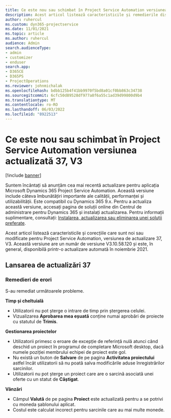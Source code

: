 ```yaml
---
title: Ce este nou sau schimbat în Project Service Automation versiunea actualizată 37, V3
description: Acest articol listează caracteristicile și remedierile disponibile în Microsoft Dynamics 365 Project Service Automation, versiunea de actualizare 37, V3.
author: ruhercul
ms.custom: dyn365-projectservice
ms.date: 11/01/2021
ms.topic: article
ms.author: ruhercul
audience: Admin
search.audienceType:
- admin
- customizer
- enduser
search.app:
- D365CE
- D365PS
- ProjectOperations
ms.reviewer: johnmichalak
ms.openlocfilehash: bdbb125b4f41bb9970f5bd8a01cf0bb863c34738
ms.sourcegitcommit: 6cfc50d89528df977a8f6a55c1ad39d99800d9b4
ms.translationtype: MT
ms.contentlocale: ro-RO
ms.lasthandoff: 06/03/2022
ms.locfileid: "8922513"
---
```

# <a name="whats-new-or-changed-in-project-service-automation-update-release-37-v3"></a>Ce este nou sau schimbat în Project Service Automation versiunea actualizată 37, V3

[!include [banner](../includes/psa-now-project-operations.md)]

Suntem încântați să anunțăm cea mai recentă actualizare pentru aplicația Microsoft Dynamics 365 Project Service Automation. Această versiune include câteva îmbunătățiri importante ale calității, performanței și utilizabilității. Este compatibil cu Dynamics 365 9.x. Pentru a actualiza această versiune, accesați pagina de soluții online din Centrul de administrare pentru Dynamics 365 și instalați actualizarea. Pentru informații suplimentare, consultați: [Instalarea, actualizarea sau eliminarea unei soluții preferate](/power-platform/admin/install-remove-preferred-solution).

Acest articol listează caracteristicile și corecțiile care sunt noi sau modificate pentru Project Service Automation, versiunea de actualizare 37, V3. Această versiune are un număr de versiune V3.10.58.120 și este, în general, disponibilă printr-o actualizare automată în noiembrie 2021.

## <a name="update-release-37"></a>Lansarea de actualizări 37

### <a name="bug-fixes"></a>Remedieri de erori

S-au remediat următoarele probleme.

**Timp și cheltuială**
- Utilizatorii nu pot șterge o intrare de timp prin ștergerea celulei.
- Vizualizarea **Aprobarea mea eșuată** conține numai aprobări de proiecte cu statutul de **Trimis**.

**Gestionarea proiectelor**
- Utilizatorii primesc o eroare de excepție de referință nulă atunci când deschid un proiect în programul de completare Microsoft desktop, dacă numele poziției membrului echipei de proiect este gol.
- Nu există un buton de **Salvare** de pe pagina **Activitatea proiectului** astfel încât utilizatorii să nu poată salva modificările aduse înregistrărilor sarcinilor.
- Utilizatorii nu pot șterge un proiect care are o sarcină asociată unei oferte cu un statut de **Câștigat**.

**Vânzări**
- Câmpul **Valută** de pe pagina **Proiect** este actualizată pentru a se potrivi cu moneda șablonului aplicat.
- Costul este calculat incorect pentru sarcinile care au mai multe monede.
